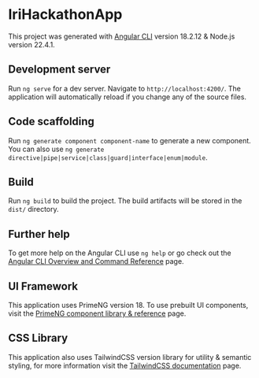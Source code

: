 # IriHackathonApp

This project was generated with [Angular CLI](https://github.com/angular/angular-cli) version 18.2.12 & Node.js version 22.4.1.

## Development server

Run `ng serve` for a dev server. Navigate to `http://localhost:4200/`. The application will automatically reload if you change any of the source files.

## Code scaffolding

Run `ng generate component component-name` to generate a new component. You can also use `ng generate directive|pipe|service|class|guard|interface|enum|module`.

## Build

Run `ng build` to build the project. The build artifacts will be stored in the `dist/` directory.

## Further help

To get more help on the Angular CLI use `ng help` or go check out the [Angular CLI Overview and Command Reference](https://angular.dev/tools/cli) page.

## UI Framework

This application uses PrimeNG version 18. To use prebuilt UI components, visit the [PrimeNG component library & reference](https://v18.primeng.org/autocomplete) page.

## CSS Library

This application also uses TailwindCSS version  library for utility & semantic styling, for more information visit the [TailwindCSS documentation](https://tailwindcss.com/docs/installation) page.